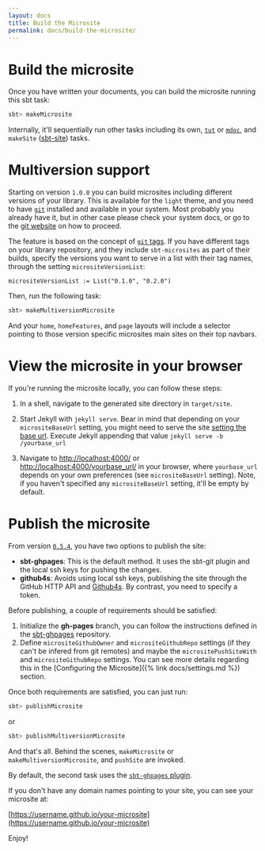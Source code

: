 ```yaml
---
layout: docs
title: Build the Microsite
permalink: docs/build-the-microsite/
---
```


# Build the microsite

Once you have written your documents, you can build the microsite running this sbt task:

```bash
sbt> makeMicrosite
```

Internally, it'll sequentially run other tasks including its own, [`tut`](https://github.com/tpolecat/tut) or [`mdoc`](https://scalameta.org/mdoc/), and `makeSite` ([sbt-site](https://github.com/sbt/sbt-site)) tasks.


# Multiversion support

Starting on version `1.0.0` you can build microsites including different versions of your library. This is available for the `light` theme, and you need to have [`git`](https://git-scm.com/) installed and available in your system. Most probably you already have it, but in other case please check your system docs, or go to the [git website](https://git-scm.com/download/) on how to proceed.

The feature is based on the concept of [`git` tags](https://git-scm.com/book/en/Git-Basics-Tagging). If you have different tags on your library repository, and they include `sbt-microsites` as part of their builds, specify the versions you want to serve in a list with their tag names, through the setting `micrositeVersionList`:

```
micrositeVersionList := List("0.1.0", "0.2.0")
```

Then, run the following task:

```bash
sbt> makeMultiversionMicrosite
```

And your `home`, `homeFeatures`, and `page` layouts will include a selector pointing to those version specific microsites main sites on their top navbars.



# View the microsite in your browser

If you're running the microsite locally, you can follow these steps:

1. In a shell, navigate to the generated site directory in `target/site`.

2. Start Jekyll with `jekyll serve`. Bear in mind that depending on your `micrositeBaseUrl` setting, you might need to serve the site [setting the base url](https://jekyllrb.com/docs/configuration/options/#serve-command-options). Execute Jekyll appending that value `jekyll serve -b /yourbase_url`

3. Navigate to [http://localhost:4000/](http://localhost:4000/) or [http://localhost:4000/yourbase_url/](http://localhost:4000/yourbase_url/) in your browser, where `yourbase_url` depends on your own preferences (see `micrositeBaseUrl` setting). Note, if you haven't specified any `micrositeBaseUrl` setting, it'll be empty by default.

# Publish the microsite

From version [`0.5.4`](https://github.com/47deg/sbt-microsites/releases/tag/v0.5.4), you have two options to publish the site:
 * **sbt-ghpages**: This is the default method. It uses the sbt-git plugin and the local ssh keys for pushing the changes.
 * **github4s**: Avoids using local ssh keys, publishing the site through the GitHub HTTP API and [Github4s](https://github.com/47deg/github4s). By contrast, you need to specify a token.

Before publishing, a couple of requirements should be satisfied:

1. Initialize the **gh-pages** branch, you can follow the instructions defined in the [sbt-ghpages](https://github.com/sbt/sbt-ghpages/blob/master/README.md#initializing-the-gh-pages-branch) repository.
2. Define `micrositeGithubOwner` and `micrositeGithubRepo` settings (if they can't be infered from git remotes) and maybe the `micrositePushSiteWith` and `micrositeGithubRepo` settings.
You can see more details regarding this in the [Configuring the Microsite]({% link docs/settings.md %}) section.

Once both requirements are satisfied, you can just run:

```bash
sbt> publishMicrosite
```

or

```bash
sbt> publishMultiversionMicrosite
```

And that's all. Behind the scenes, `makeMicrosite` or `makeMultiversionMicrosite`, and `pushSite` are invoked.

By default, the second task uses the [`sbt-ghpages` plugin](https://github.com/sbt/sbt-ghpages).

If you don't have any domain names pointing to your site, you can see your microsite at:

[https://username.github.io/your-microsite](https://username.github.io/your-microsite)

Enjoy!
